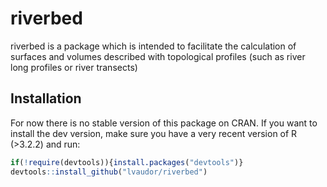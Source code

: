 # riverbed

riverbed is a package which is intended to facilitate the calculation of surfaces and volumes described with topological profiles (such as river long profiles or river transects)

## Installation

For now there is no stable version of this package on CRAN. If you want to install the dev version, make sure you have a very recent version of R (>3.2.2) and run:

```r
if(!require(devtools)){install.packages("devtools")}
devtools::install_github("lvaudor/riverbed")
```